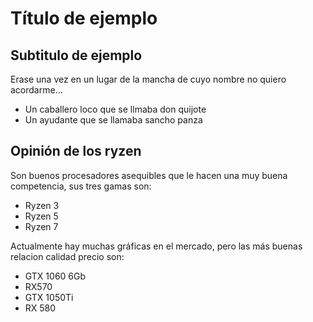 # Título de ejemplo
## Subtitulo de ejemplo

Erase una vez en un lugar de la mancha de cuyo nombre no quiero acordarme...
- Un caballero loco que se llmaba don quijote
- Un ayudante que se llamaba sancho panza

## Opinión de los ryzen 
Son buenos procesadores asequibles que le hacen una muy buena competencia, sus tres gamas son: 
- Ryzen 3
- Ryzen 5
- Ryzen 7

Actualmente hay muchas gráficas en el mercado, pero las más buenas relacion calidad precio son: 
- GTX 1060 6Gb
- RX570
- GTX 1050Ti
- RX 580

